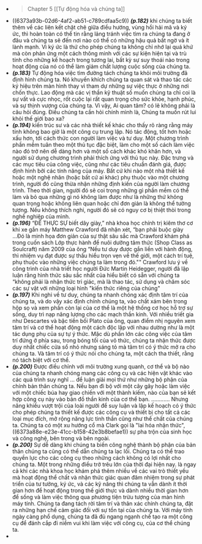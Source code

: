 - > Chapter 5 [[Tự động hóa và chúng ta]]
- ((6373a93b-02d6-4af2-ab51-c789cdfaa5c9)) ***(p.182)*** khi chúng ta biết thêm về các liên kết chặt chẽ giữa điều hướng, vùng hồi hải mã và ký ức, thì hoàn toàn có thể tin rằng lảng tránh việc tìm ra chúng ta đang ở đâu và chúng ta sẽ đến nơi nào có thể có những hậu quả bất ngờ và ít lành mạnh. Vì ký ức là thứ cho phép chúng ta không chỉ nhớ lại quá khứ mà còn phản ứng một cách thông minh với các sự kiện hiện tại và trù tính cho những kế hoạch trong tương lai, bất kỳ sự suy thoái nào trong hoạt động của nó có thể làm giảm chất lượng cuộc sống của chúng ta.
- ***(p.183)*** Tự động hóa việc tìm đường tách chúng ta khỏi môi trường đã định hình chúng ta. Nó khuyến khích chúng ta quan sát và thao tác các ký hiệu trên màn hình thay vì tham dự những sự việc thực ở những nơi chốn thực. Lao động mà các vị thần kỹ thuật số muốn chúng ta chỉ coi là sự vất vả cực nhọc, rốt cuộc lại rất quan trọng cho sức khỏe, hạnh phúc, và sự thịnh vượng của chúng ta. Vì vậy, Ai quan tâm? có lẽ không phải là câu hỏi đúng. Điều chúng ta cần hỏi chính mình là, Chúng ta muốn rút lui khỏi thế giới bao xa?
- ***(p.194)*** kiến trúc sư và các nhà thiết kế khác cho thấy rõ ràng rằng máy tính không bao giờ là một công cụ trung lập. Nó tác động, tốt hơn hoặc xấu hơn, tới cách thức con người làm việc và tư duy. Một chương trình phần mềm tuân theo một thủ tục đặc biệt, làm cho một số cách làm việc nào đó trở nên dễ dàng hơn và một số cách khác khó khăn hơn, và người sử dụng chương trình phải thích ứng với thủ tục này. Đặc trưng và các mục tiêu của công việc, cũng như các tiêu chuẩn đánh giá, được định hình bởi các tính năng của máy. Bất cứ khi nào một nhà thiết kế hoặc một nghệ nhân (hoặc bất cứ ai khác) phụ thuộc vào một chương trình, người đó cũng thừa nhận những định kiến của người làm chương trình. Theo thời gian, người đó sẽ coi trọng những gì phần mềm có thể làm và bỏ qua những gì nó không làm được như là những thứ không quan trọng hoặc không liên quan hoặc chỉ đơn giản là không thể tưởng tượng. Nếu không thích nghi, người đó sẽ có nguy cơ bị thiệt thòi trong nghề nghiệp của mình.
- ***(p.196)*** “ĐỂ THỰC SỰ biết dây giày,” nhà khoa học chính trị kiêm thơ cơ khi xe gắn máy Matthew Crawford đã nhận xét, “bạn phải buộc giày ...Đó là minh họa đơn giản của sự thật sâu sắc mà Crawford khám phá trong cuốn sách Lớp thực hành để nuôi dưỡng tâm thức (Shop Class as Soulcraft) năm 2009 của ông “Nếu tư duy được gắn liền với hành động, thì nhiệm vụ đạt được sự thấu hiểu trọn vẹn về thế giới, một cách trí tuệ, phụ thuộc vào những việc chúng ta làm trong đó."" Crawford lưu ý về công trình của nhà triết học người Đức Martin Heidegger, người đã lập luận rằng hình thức sâu sắc nhất của hiểu biết có sẵn với chúng ta “không phải là nhận thức tri giác, mà là thao tác, sử dụng và chăm sóc các sự vật với những loại hình "kiến thức riêng của chúng"
- ***(p.197)*** Khi nghi về tư duy, chúng ta nhanh chóng xác định tâm trí của chúng ta, và do vậy xác định chính chúng ta, vào chất xám bên trong hộp sọ và xem phần còn lại của cơ thể là một hệ thống cơ học hỗ trợ sự sống, duy trì nạp năng lượng cho các mạch thần kinh. Với nhiều triết gia như Descartes và bậc tiền bối Plato của ông, quan điểm nhị nguyên xem tâm trí và cơ thể hoạt động một cách độc lập với nhau dường như là một tác dụng phụ của sự tự ý thức. Mặc dù phần lớn các công việc của tâm trí đứng ở phía sau, trong bóng tối của vô thức, chúng ta nhận thức được duy nhất chiếc cửa sổ nhỏ nhưng sáng tỏ mà tâm trí có ý thức mở ra cho chúng ta. Và tâm trí có ý thức nói cho chúng ta, một cách tha thiết, rằng nó tách biệt với cơ thể.
- ***(p.200)*** Được điều chỉnh với môi trường xung quanh, cơ thể và bộ nào của chúng ta nhanh chóng mang các công cụ và các hiện vật khác vào các quá trình suy nghĩ … để luận giải mọi thứ như những bộ phận của chính bản thân chúng ta. Nếu bạn đi bộ với một cây gây hoặc làm việc với một chiếc búa hay giao chiến với một thành kiếm, nào của bạn sẽ kết hợp công cụ này vào bản đồ thần kinh của cơ thể bạn. ............ Nhưng năng khiếu vượt trội của loài người để suy luận và lập kế hoạch có ý thức cho phép chúng ta thiết kế được các công cụ và thiết bị cho tất cả các loại mục đích, mở rộng năng lực tinh thần cũng như thể chất của chúng ta. Chúng ta có một xu hướng cổ mà Clark gọi là "lai hóa nhận thức", ((6373a88e-e23e-41cc-b158-42e3b8befae1)) sự pha trộn của sinh học và công nghệ, bên trong và bên ngoài.
- ***(p.200)*** Sự dễ dàng khi chúng ta biến công nghệ thành bộ phận của bản thân chúng ta cũng có thể dẫn chúng ta lạc lối. Chúng ta có thể trao quyền lực cho các công cụ theo những cách không có lợi nhất cho chúng ta. Một trong những điều trở trêu lớn của thời đại hiện nay. là ngay cả khi các nhà khoa học khám phá thêm nhiều về các vai trò thiết yếu mà hoạt động thể chất và nhận thức giác quan đâm nhiệm trong sự phát triển của tư tưởng, ký ức, và các kỹ năng thì chúng ta vẫn dành ít thời gian hơn để hoạt động trong thế giới thực và dành nhiều thời gian hơn để sống và làm việc thông qua phương tiện trừu tượng của màn hình máy tính. Chúng ta đang tách rời tâm trí và thân xác chính chúng ta, đặt ra những hạn chế cảm giác đối với sự tồn tại của chúng ta. Với máy tính ngày càng phổ dụng, chúng ta đã đủ ngang ngạnh chế tạo ra một công cụ để đánh cắp đi niềm vui khi làm việc với công cụ, của cơ thể chúng ta.
-